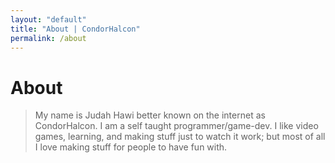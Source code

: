 ```yaml
---
layout: "default"
title: "About | CondorHalcon"
permalink: /about
---
```

# About

> My name is Judah Hawi better known on the internet as CondorHalcon. I am a self taught programmer/game-dev. I like video games, learning, and making stuff just to watch it work; but most of all I love making stuff for people to have fun with.
